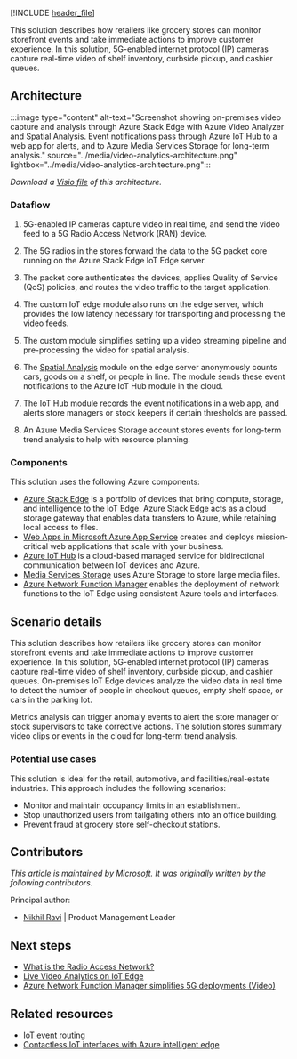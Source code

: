 [!INCLUDE [header_file](../../../includes/sol-idea-header.md)]

This solution describes how retailers like grocery stores can monitor storefront events and take immediate actions to improve customer experience. In this solution, 5G-enabled internet protocol (IP) cameras capture real-time video of shelf inventory, curbside pickup, and cashier queues.

## Architecture

:::image type="content" alt-text="Screenshot showing on-premises video capture and analysis through Azure Stack Edge with Azure Video Analyzer and Spatial Analysis. Event notifications pass through Azure IoT Hub to a web app for alerts, and to Azure Media Services Storage for long-term analysis." source="../media/video-analytics-architecture.png" lightbox="../media/video-analytics-architecture.png":::

*Download a [Visio file](https://arch-center.azureedge.net/video-analytics-architecture.vsdx) of this architecture.*

### Dataflow

1. 5G-enabled IP cameras capture video in real time, and send the video feed to a 5G Radio Access Network (RAN) device.

1. The 5G radios in the stores forward the data to the 5G packet core running on the Azure Stack Edge IoT Edge server.

1. The packet core authenticates the devices, applies Quality of Service (QoS) policies, and routes the video traffic to the target application.

1. The custom IoT edge module also runs on the edge server, which provides the low latency necessary for transporting and processing the video feeds.

1. The custom module simplifies setting up a video streaming pipeline and pre-processing the video for spatial analysis.

1. The [Spatial Analysis](/azure/cognitive-services/computer-vision/intro-to-spatial-analysis-public-preview) module on the edge server anonymously counts cars, goods on a shelf, or people in line. The module sends these event notifications to the Azure IoT Hub module in the cloud.

1. The IoT Hub module records the event notifications in a web app, and alerts store managers or stock keepers if certain thresholds are passed.

1. An Azure Media Services Storage account stores events for long-term trend analysis to help with resource planning.

### Components

This solution uses the following Azure components:

- [Azure Stack Edge](https://azure.microsoft.com/products/azure-stack/edge) is a portfolio of devices that bring compute, storage, and intelligence to the IoT Edge. Azure Stack Edge acts as a cloud storage gateway that enables data transfers to Azure, while retaining local access to files.
- [Web Apps in Microsoft Azure App Service](https://azure.microsoft.com/services/app-service/web) creates and deploys mission-critical web applications that scale with your business.
- [Azure IoT Hub](https://azure.microsoft.com/en-us/services/iot-hub) is a cloud-based managed service for bidirectional communication between IoT devices and Azure.
- [Media Services Storage](https://azure.microsoft.com/services/media-services) uses Azure Storage to store large media files.
- [Azure Network Function Manager](https://azure.microsoft.com/products/azure-network-function-manager) enables the deployment of network functions to the IoT Edge using consistent Azure tools and interfaces.

## Scenario details

This solution describes how retailers like grocery stores can monitor storefront events and take immediate actions to improve customer experience. In this solution, 5G-enabled internet protocol (IP) cameras capture real-time video of shelf inventory, curbside pickup, and cashier queues. On-premises IoT Edge devices analyze the video data in real time to detect the number of people in checkout queues, empty shelf space, or cars in the parking lot.

Metrics analysis can trigger anomaly events to alert the store manager or stock supervisors to take corrective actions. The solution stores summary video clips or events in the cloud for long-term trend analysis.

### Potential use cases

This solution is ideal for the retail, automotive, and facilities/real-estate industries. This approach includes the following scenarios:

- Monitor and maintain occupancy limits in an establishment.
- Stop unauthorized users from tailgating others into an office building.
- Prevent fraud at grocery store self-checkout stations.

## Contributors

*This article is maintained by Microsoft. It was originally written by the following contributors.*

Principal author:

 * [Nikhil Ravi](https://www.linkedin.com/in/nikhilravi) | Product Management Leader

## Next steps

- [What is the Radio Access Network?](https://www.sdxcentral.com/5g/ran/definitions/radio-access-network)
- [Live Video Analytics on IoT Edge](https://techcommunity.microsoft.com/t5/azure-video-analyzer/new-product-features-for-live-video-analytics-on-iot-edge/ba-p/2118497)
- [Azure Network Function Manager simplifies 5G deployments (Video)](https://azure.microsoft.com/resources/videos/azure-network-function-manager-simplifies-5g-deployments)

## Related resources

- [IoT event routing](../../example-scenario/iot/event-routing.yml)
- [Contactless IoT interfaces with Azure intelligent edge](./contactless-interfaces.yml)
